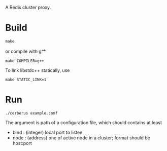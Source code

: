 A Redis cluster proxy.

Build
=====

    make

or compile with g艹

    make COMPILER=g++

To link libstdc++ statically, use

    make STATIC_LINK=1

Run
===

    ./cerberus example.conf

The argument is path of a configuration file, which should contains at least

* bind : (integer) local port to listen
* node : (address) one of active node in a cluster; format should be host:port
